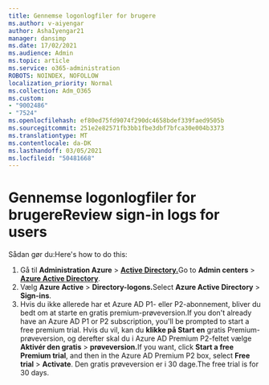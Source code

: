 ```yaml
---
title: Gennemse logonlogfiler for brugere
ms.author: v-aiyengar
author: AshaIyengar21
manager: dansimp
ms.date: 17/02/2021
ms.audience: Admin
ms.topic: article
ms.service: o365-administration
ROBOTS: NOINDEX, NOFOLLOW
localization_priority: Normal
ms.collection: Adm_O365
ms.custom:
- "9002486"
- "7524"
ms.openlocfilehash: ef80ed75fd9074f290dc4658bdef339faed9505b
ms.sourcegitcommit: 251e2e82571fb3bb1fbe3dbf7bfca30e004b3373
ms.translationtype: MT
ms.contentlocale: da-DK
ms.lasthandoff: 03/05/2021
ms.locfileid: "50481668"
---
```

# <a name="review-sign-in-logs-for-users"></a><span data-ttu-id="790b9-102">Gennemse logonlogfiler for brugere</span><span class="sxs-lookup"><span data-stu-id="790b9-102">Review sign-in logs for users</span></span>

<span data-ttu-id="790b9-103">Sådan gør du:</span><span class="sxs-lookup"><span data-stu-id="790b9-103">Here's how to do this:</span></span>

1. <span data-ttu-id="790b9-104">Gå til **Administration Azure**  >  **[Active Directory.](https://go.microsoft.com/fwlink/p/?linkid=2067268)**</span><span class="sxs-lookup"><span data-stu-id="790b9-104">Go to **Admin centers** > **[Azure Active Directory](https://go.microsoft.com/fwlink/p/?linkid=2067268)**.</span></span>
1. <span data-ttu-id="790b9-105">Vælg **Azure Active**  >  **Directory-logons.**</span><span class="sxs-lookup"><span data-stu-id="790b9-105">Select **Azure Active Directory** > **Sign-ins**.</span></span>
1. <span data-ttu-id="790b9-106">Hvis du ikke allerede har et Azure AD P1- eller P2-abonnement, bliver du bedt om at starte en gratis premium-prøveversion.</span><span class="sxs-lookup"><span data-stu-id="790b9-106">If you don't already have an Azure AD P1 or P2 subscription, you'll be prompted to start a free premium trial.</span></span> <span data-ttu-id="790b9-107">Hvis du vil, kan du **klikke på Start en** gratis Premium-prøveversion, og derefter skal du i Azure AD Premium P2-feltet vælge **Aktivér den gratis**  >  **prøveversion.**</span><span class="sxs-lookup"><span data-stu-id="790b9-107">If you want, click **Start a free Premium trial**, and then in the Azure AD Premium P2 box, select **Free trial** > **Activate**.</span></span> <span data-ttu-id="790b9-108">Den gratis prøveversion er i 30 dage.</span><span class="sxs-lookup"><span data-stu-id="790b9-108">The free trial is for 30 days.</span></span>